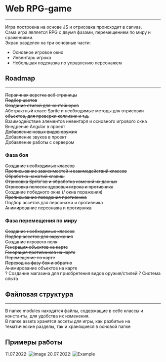 # Web RPG-game
___
Игра построена на основе JS и отрисовка происходит в canvas.    
Сама игра является RPG с двумя фазами, перемещением по миру и сражениями.    
Экран разделен на три основные части:   
- Основное игровое окно
- Инвентарь игрока
- Небольшая подсказка по управлению персонажем
## Roadmap
___
~~Первичная верстка веб страницы  
Подбор цветов  
Создание стилей для контейнеров   
Абстрактный класс Sprite и необходимые методы для отрисовки объектов, для проверки коллизии и т.д.~~      
Взаимодействие элементов инвентаря и основного игрового окна    
Внедрение Angular в проект  
~~Добавление новых видов оружия~~  
Добавление звуков в проект  
Добавление работы с сервером  

### Фаза боя
~~Создание необходимых классов    
Прописывание зависимостей и взаимодействий классов   
Обработка нажатий клавиш    
Отрисовка Sprite'ов и обработка измений их данных~~  
~~Отрисовка полосок здоровья игрока и противника~~  
Создание победного окна (/ окна поражения)  
~~Прописывание поведения противника~~   
Подбор ассетов для персонажа и противника   
Анимирование персонажа и противника

### Фаза перемещения по миру
~~Создание необходимых классов  
Подбор ассетов для окружения  
Создание игрового поля  
Генерация объектов на карте  
Генерация противников на карте   
Перемещение по карте    
Переход на фазу боя и обратно~~   
Анимирование объектов на карте  
? Создание магазина для приобретения видов оружия/стилей
? Система опыта

## Файловая структура
___
В папке modules находятся файлы, содержащие в себе классы и константы, для удобства их изменения.  
В папке assets хранятся ассеты для игры, как разбитые на тематические разделы, так и хранящиеся в основой папке

## Примеры работы
11.07.2022:
 ![image](https://user-images.githubusercontent.com/44251572/178223853-16804c2b-f2a9-4032-8f5a-e620b67cced6.png)
20.07.2022:
![Example](https://user-images.githubusercontent.com/44251572/179832307-b05600c1-42a6-42c7-adfb-e78ef37dcd84.gif)
